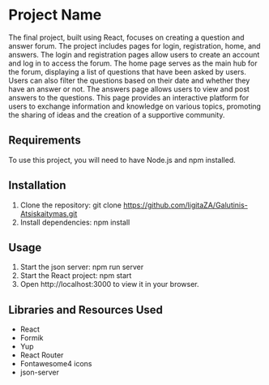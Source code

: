 # Project Name

The final project, built using React, focuses on creating a question and answer forum. The project includes pages for login, registration, home, and answers. The login and registration pages allow users to create an account and log in to access the forum.
The home page serves as the main hub for the forum, displaying a list of questions that have been asked by users. Users can also filter the questions based on their date and whether they have an answer or not.
The answers page allows users to view and post answers to the questions. This page provides an interactive platform for users to exchange information and knowledge on various topics, promoting the sharing of ideas and the creation of a supportive community.

## Requirements
To use this project, you will need to have Node.js and npm installed.

## Installation
1. Clone the repository: git clone https://github.com/ligitaZA/Galutinis-Atsiskaitymas.git
2. Install dependencies: npm install

## Usage
1. Start the json server: npm run server
2. Start the React project: npm start
3. Open http://localhost:3000 to view it in your browser.

## Libraries and Resources Used
- React
- Formik
- Yup
- React Router
- Fontawesome4 icons
- json-server